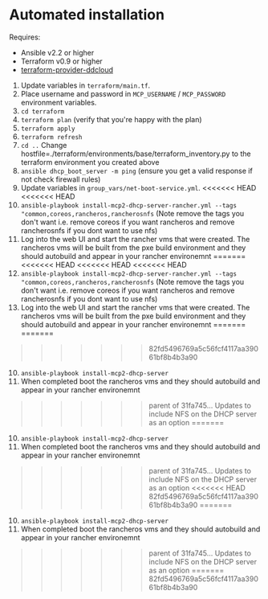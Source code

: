 # Automated installation

Requires:

* Ansible v2.2 or higher
* Terraform v0.9 or higher
* [terraform-provider-ddcloud](https://github.com/DimensionDataResearch/dd-cloud-compute-terraform/releases/download/v1.3.0-alpha3/terraform-provider-ddcloud.v1.3.0-alpha3.linux-amd64.zip)

1. Update variables in `terraform/main.tf`.
2. Place username and password in `MCP_USERNAME` / `MCP_PASSWORD` environment variables.
3. `cd terraform`
4. `terraform plan` (verify that you're happy with the plan)
5. `terraform apply`
6. `terraform refresh`
7. `cd ..`
Change hostfile=./terraform/environments/base/terraform_inventory.py to the terraform environment you created above
8. `ansible dhcp_boot_server -m ping` (ensure you get a valid response if not check firewall rules)
9. Update variables in `group_vars/net-boot-service.yml`.
<<<<<<< HEAD
<<<<<<< HEAD
10. `ansible-playbook install-mcp2-dhcp-server-rancher.yml --tags "common,coreos,rancheros,rancherosnfs` (Note remove the tags you don't want i.e. remove coreos if you want rancheros and remove rancherosnfs if you dont want to use nfs)
11. Log into the web UI and start the rancher vms that were created. The rancheros vms will be built from the pxe build environment and they should autobuild and appear in your rancher environemnt
=======
<<<<<<< HEAD
<<<<<<< HEAD
<<<<<<< HEAD
10. `ansible-playbook install-mcp2-dhcp-server-rancher.yml --tags "common,coreos,rancheros,rancherosnfs` (Note remove the tags you don't want i.e. remove coreos if you want rancheros and remove rancherosnfs if you dont want to use nfs)
11. Log into the web UI and start the rancher vms that were created. The rancheros vms will be built from the pxe build environment and they should autobuild and appear in your rancher environemnt
=======
=======
>>>>>>> 82fd5496769a5c56fcf4117aa39061bf8b4b3a90
10. `ansible-playbook install-mcp2-dhcp-server`
11. When completed boot the rancheros vms and they should autobuild and appear in your rancher environemnt
>>>>>>> parent of 31fa745... Updates to include NFS on the DHCP server as an option
=======
10. `ansible-playbook install-mcp2-dhcp-server`
11. When completed boot the rancheros vms and they should autobuild and appear in your rancher environemnt
>>>>>>> parent of 31fa745... Updates to include NFS on the DHCP server as an option
<<<<<<< HEAD
>>>>>>> 82fd5496769a5c56fcf4117aa39061bf8b4b3a90
=======
10. `ansible-playbook install-mcp2-dhcp-server`
11. When completed boot the rancheros vms and they should autobuild and appear in your rancher environemnt
>>>>>>> parent of 31fa745... Updates to include NFS on the DHCP server as an option
=======
>>>>>>> 82fd5496769a5c56fcf4117aa39061bf8b4b3a90

